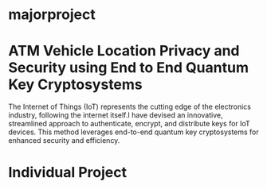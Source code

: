 # majorproject

# ATM Vehicle Location Privacy and Security using End to End Quantum Key Cryptosystems

The Internet of Things (IoT) represents the cutting edge of the electronics industry, following the internet itself.I have devised an innovative, streamlined approach to authenticate, encrypt, and distribute keys for IoT devices. This method leverages end-to-end quantum key cryptosystems for enhanced security and efficiency.

# Individual Project 

